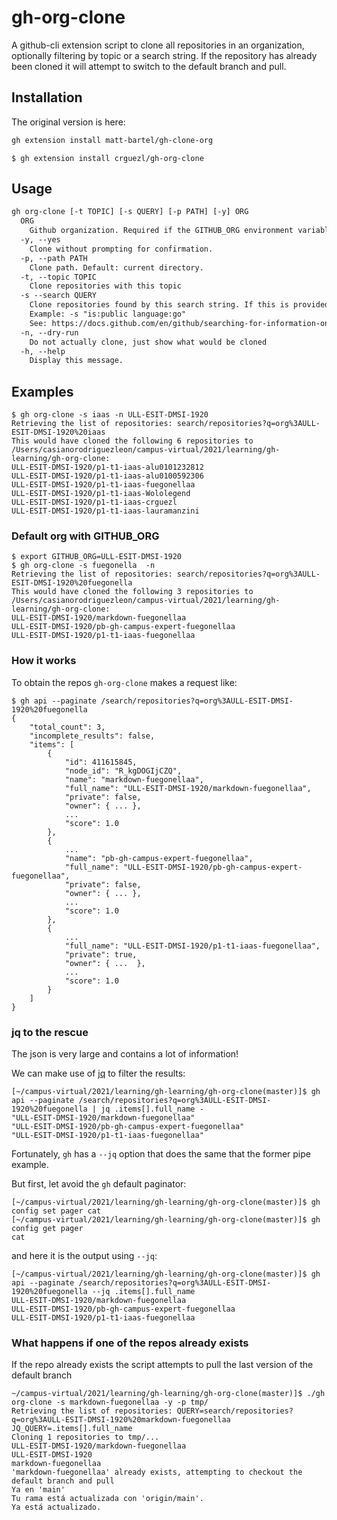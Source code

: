 # gh-org-clone

A github-cli extension script to clone all repositories in an organization, optionally filtering by topic or a search string. If the repository has already been cloned it will attempt to switch to the default branch and pull.

## Installation

The original version is here:

```bash
gh extension install matt-bartel/gh-clone-org
```

```
$ gh extension install crguezl/gh-org-clone
```

## Usage

```txt
gh org-clone [-t TOPIC] [-s QUERY] [-p PATH] [-y] ORG
  ORG
    Github organization. Required if the GITHUB_ORG environment variable is not set.
  -y, --yes
    Clone without prompting for confirmation.
  -p, --path PATH
    Clone path. Default: current directory.
  -t, --topic TOPIC
    Clone repositories with this topic
  -s --search QUERY
    Clone repositories found by this search string. If this is provided '-t' will be ignored.
    Example: -s "is:public language:go"
    See: https://docs.github.com/en/github/searching-for-information-on-github/searching-on-github/searching-for-repositories
  -n, --dry-run
    Do not actually clone, just show what would be cloned
  -h, --help
    Display this message.
```

## Examples

```
$ gh org-clone -s iaas -n ULL-ESIT-DMSI-1920
Retrieving the list of repositories: search/repositories?q=org%3AULL-ESIT-DMSI-1920%20iaas
This would have cloned the following 6 repositories to /Users/casianorodriguezleon/campus-virtual/2021/learning/gh-learning/gh-org-clone:
ULL-ESIT-DMSI-1920/p1-t1-iaas-alu0101232812
ULL-ESIT-DMSI-1920/p1-t1-iaas-alu0100592306
ULL-ESIT-DMSI-1920/p1-t1-iaas-fuegonellaa
ULL-ESIT-DMSI-1920/p1-t1-iaas-Wololegend
ULL-ESIT-DMSI-1920/p1-t1-iaas-crguezl
ULL-ESIT-DMSI-1920/p1-t1-iaas-lauramanzini
```

### Default org with GITHUB_ORG

```
$ export GITHUB_ORG=ULL-ESIT-DMSI-1920
$ gh org-clone -s fuegonella  -n
Retrieving the list of repositories: search/repositories?q=org%3AULL-ESIT-DMSI-1920%20fuegonella
This would have cloned the following 3 repositories to /Users/casianorodriguezleon/campus-virtual/2021/learning/gh-learning/gh-org-clone:
ULL-ESIT-DMSI-1920/markdown-fuegonellaa
ULL-ESIT-DMSI-1920/pb-gh-campus-expert-fuegonellaa
ULL-ESIT-DMSI-1920/p1-t1-iaas-fuegonellaa
```

### How it works 

To obtain the repos `gh-org-clone` makes a request like:

```
$ gh api --paginate /search/repositories?q=org%3AULL-ESIT-DMSI-1920%20fuegonella
{
    "total_count": 3,
    "incomplete_results": false,
    "items": [
        {
            "id": 411615845,
            "node_id": "R_kgDOGIjCZQ",
            "name": "markdown-fuegonellaa",
            "full_name": "ULL-ESIT-DMSI-1920/markdown-fuegonellaa",
            "private": false,
            "owner": { ... },
            ...
            "score": 1.0
        },
        {
            ...
            "name": "pb-gh-campus-expert-fuegonellaa",
            "full_name": "ULL-ESIT-DMSI-1920/pb-gh-campus-expert-fuegonellaa",
            "private": false,
            "owner": { ... },
            ...
            "score": 1.0
        },
        {
            ...
            "full_name": "ULL-ESIT-DMSI-1920/p1-t1-iaas-fuegonellaa",
            "private": true,
            "owner": { ...  },
            ...
            "score": 1.0
        }
    ]
}
```

### jq to the rescue

The json is very large and contains a lot of information!

We can make use of [jq](https://ull-esit-dmsi-1920.github.io/tema1-introduccion/jq) to filter the results:

```
[~/campus-virtual/2021/learning/gh-learning/gh-org-clone(master)]$ gh api --paginate /search/repositories?q=org%3AULL-ESIT-DMSI-1920%20fuegonella | jq .items[].full_name -
"ULL-ESIT-DMSI-1920/markdown-fuegonellaa"
"ULL-ESIT-DMSI-1920/pb-gh-campus-expert-fuegonellaa"
"ULL-ESIT-DMSI-1920/p1-t1-iaas-fuegonellaa"
```

Fortunately, `gh` has a `--jq` option that does the same that the former pipe example.

But first, let avoid the `gh` default paginator:


```
[~/campus-virtual/2021/learning/gh-learning/gh-org-clone(master)]$ gh  config set pager cat
[~/campus-virtual/2021/learning/gh-learning/gh-org-clone(master)]$ gh  config get pager
cat
```

and here it is the output using `--jq`:

```
[~/campus-virtual/2021/learning/gh-learning/gh-org-clone(master)]$ gh api --paginate /search/repositories?q=org%3AULL-ESIT-DMSI-1920%20fuegonella --jq .items[].full_name 
ULL-ESIT-DMSI-1920/markdown-fuegonellaa
ULL-ESIT-DMSI-1920/pb-gh-campus-expert-fuegonellaa
ULL-ESIT-DMSI-1920/p1-t1-iaas-fuegonellaa
```

### What happens if one of the repos already exists

If the repo already exists the script attempts to pull the last version of the default branch

```
~/campus-virtual/2021/learning/gh-learning/gh-org-clone(master)]$ ./gh org-clone -s markdown-fuegonellaa -y -p tmp/
Retrieving the list of repositories: QUERY=search/repositories?q=org%3AULL-ESIT-DMSI-1920%20markdown-fuegonellaa JQ_QUERY=.items[].full_name
Cloning 1 repositories to tmp/...
ULL-ESIT-DMSI-1920/markdown-fuegonellaa
ULL-ESIT-DMSI-1920
markdown-fuegonellaa
'markdown-fuegonellaa' already exists, attempting to checkout the default branch and pull
Ya en 'main'
Tu rama está actualizada con 'origin/main'.
Ya está actualizado.
```